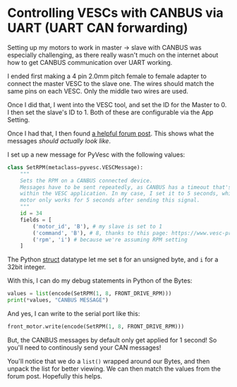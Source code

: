 # Controlling VESCs with CANBUS via UART (UART CAN forwarding)

Setting up my motors to work in master -> slave with CANBUS was especially challenging, as there really wasn't much on the internet about how to get CANBUS communication over UART working.

I ended first making a 4 pin 2.0mm pitch female to female adapter to connect the master VESC to the slave one. The wires should match the same pins on each VESC. Only the middle two wires are used.

Once I did that, I went into the VESC tool, and set the ID for the Master to 0. I then set the slave's ID to 1. Both of these are configurable via the App Setting.

Once I had that, I then found [a helpful forum post](https://vesc-project.com/node/774). This shows what the messages _should actually look like_.

I set up a new message for PyVesc with the following values:

```python
class SetRPM(metaclass=pyvesc.VESCMessage):
    """
    Sets the RPM on a CANBUS connected device. 
    Messages have to be sent repeatedly, as CANBUS has a timeout that's configurable
    within the VESC application. In my case, I set it to 5 seconds, which means the
    motor only works for 5 seconds after sending this signal.
    """
    id = 34
    fields = [
        ('motor_id', 'B'), # my slave is set to 1
        ('command', 'B'), # 8, thanks to this page: https://www.vesc-project.com/node/774
        ('rpm', 'i') # because we're assuming RPM setting
    ]
```

The Python [struct](https://docs.python.org/3/library/struct.html#format-characters) datatype let me set `B` for an unsigned byte, and `i` for a 32bit integer.

With this, I can do my debug statements in Python of the Bytes:

```python
values = list(encode(SetRPM(1, 8, FRONT_DRIVE_RPM)))
print(*values, "CANBUS MESSAGE")
```

And yes, I can write to the serial port like this:

```python
front_motor.write(encode(SetRPM(1, 8, FRONT_DRIVE_RPM)))
```

But, the CANBUS messages by default only get applied for 1 second! So you'll need to continously send your CAN messages!

You'll notice that we do a `list()` wrapped around our Bytes, and then unpack the list for better viewing. We can then match the values from the forum post. Hopefully this helps.